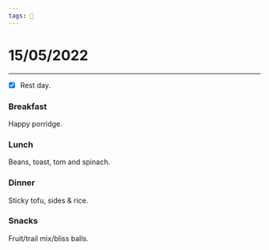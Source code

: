 ```yaml
---
tags: 📆
---
```


# 15/05/2022
---

- [x] Rest day.


### Breakfast

Happy porridge.


### Lunch

Beans, toast, tom and spinach.


### Dinner

Sticky tofu, sides & rice.


### Snacks

Fruit/trail mix/bliss balls.
